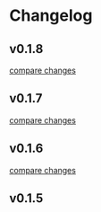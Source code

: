 # Changelog


## v0.1.8

[compare changes](https://github.com/Enternikot/NuxtAnime/compare/v0.1.7...v0.1.8)

## v0.1.7

[compare changes](https://github.com/Enternikot/NuxtAnime/compare/v0.1.6...v0.1.7)

## v0.1.6

[compare changes](https://github.com/Enternikot/NuxtAnime/compare/v0.1.5...v0.1.6)

## v0.1.5

